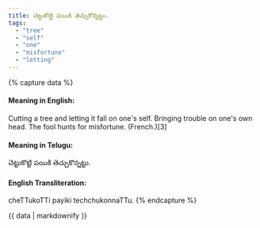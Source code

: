 ```yaml
---
title: చెట్టుకొట్టి పయికి తెచ్చుకొన్నట్టు.
tags:
  - "tree"
  - "self"
  - "one"
  - "misfortune"
  - "letting"
---
```


{% capture data %}
#### Meaning in English:
Cutting a tree and letting it fall on one's self.
Bringing trouble on one's own head.
The fool hunts for misfortune. (French.)[3]

#### Meaning in Telugu:
చెట్టుకొట్టి పయికి తెచ్చుకొన్నట్టు.

#### English Transliteration:
cheTTukoTTi payiki techchukonnaTTu.
{% endcapture %}

<div class="notice">{{ data | markdownify }}</div>

